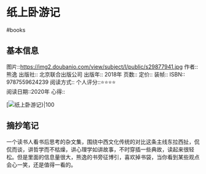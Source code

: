 ---
---

# 纸上卧游记
#books 
## 基本信息

图片::https://img2.doubanio.com/view/subject/l/public/s29877941.jpg 
作者:: 熊逸
出版社:: 北京联合出版公司
出版年:: 2018年
页数:: 
定价:: 
装帧:: 
ISBN:: 9787559624239
阅读方式::
个人评分::⭐⭐⭐⭐  
阅读日期::2020年
心得::

 [![纸上卧游记}|100](https://img2.doubanio.com/view/subject/l/public/s29877941.jpg )

## 摘抄笔记

一个读书人看书后思考的杂文集，围绕中西文化传统的对比这条主线东拉西扯，侃侃而谈，讲哲学而不枯燥，讲心理学如讲故事，不时穿插一些典故，读起来很轻松。但是里面的信息量很大，熊逸的书旁征博引，喜欢掉书袋，当你看到某些观点会心一笑，还是值得一看的。